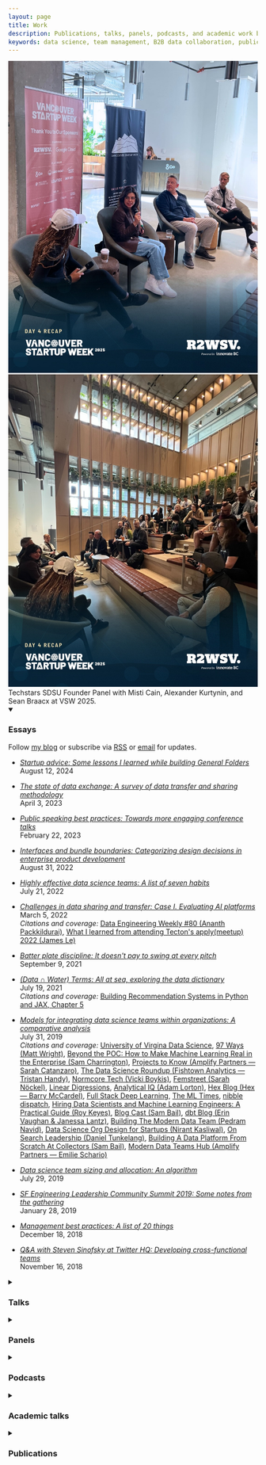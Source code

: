 ```yaml
---
layout: page
title: Work
description: Publications, talks, panels, podcasts, and academic work by Pardis Noorzad on data science, team management, and B2B data collaboration.
keywords: data science, team management, B2B data collaboration, publications, talks, academic papers
---
```


<div class="image-container-with-caption">
    <div class="image-row">
        <div class="image-container">
            <img src="/files/pics/vsw2025_panel.jpg" alt="Panel discussion at Vancouver Startup Week 2025" title="Panel discussion at Vancouver Startup Week 2025">
        </div>
        <div class="image-container">
            <img src="/files/pics/vsw2025_audience.jpg" alt="Audience at Vancouver Startup Week 2025" title="Audience at Vancouver Startup Week 2025">
        </div>
    </div>
    <div class="image-caption">Techstars SDSU Founder Panel with Misti Cain, Alexander Kurtynin, and Sean Braacx at VSW 2025.</div>
</div>

<details class="collapsible-section" markdown="1" open>
<summary><h3>Essays</h3></summary>

<p><span class="highlight-text">Follow <a href="https://medium.com/@djpardis/">my blog</a> or subscribe via <a href="https://medium.com/@djpardis/feed">RSS</a> or <a href="https://djpardis.medium.com/subscribe">email</a> for updates.</span></p>

- *[Startup advice: Some lessons I learned while building General Folders](https://djpardis.medium.com/startup-advice-e9459d6c1ebb)*  
  August 12, 2024

- *[The state of data exchange: A survey of data transfer and sharing methodology](https://medium.com/@djpardis/the-state-of-data-exchange-31049fa229f0)*  
  April 3, 2023

- *[Public speaking best practices: Towards more engaging conference talks](https://medium.com/@djpardis/public-speaking-best-practices-da82d4a851d1)*  
  February 22, 2023

- *[Interfaces and bundle boundaries: Categorizing design decisions in enterprise product development](https://djpardis.medium.com/interfaces-and-bundle-boundaries-8e0bde2b19da)*  
  August 31, 2022

- *[Highly effective data science teams: A list of seven habits](https://djpardis.medium.com/highly-effective-data-science-teams-9006711d2a68)*  
  July 21, 2022

- *[Challenges in data sharing and transfer: Case I. Evaluating AI platforms](https://djpardis.medium.com/data-sharing-and-transfer-challenges-2e87e18a1167)*  
  March 5, 2022  
  *Citations and coverage:* [Data Engineering Weekly #80 (Ananth Packkildurai)](https://www.dataengineeringweekly.com/p/data-engineering-weekly-80), [What I learned from attending Tecton's apply(meetup) 2022 (James Le)](https://jameskle.com/writes/tecton-apply-meetup2022)

- *[Batter plate discipline: It doesn't pay to swing at every pitch](https://djpardis.medium.com/batter-plate-discipline-7d7d5e92a814)*  
  September 9, 2021

- *[(Data ∩ Water) Terms: All at sea, exploring the data dictionary](https://djpardis.medium.com/data-water-terms-6bf9e9c7aad6)*  
  July 19, 2021  
  *Citations and coverage:* [Building Recommendation Systems in Python and JAX, Chapter 5](https://www.oreilly.com/library/view/building-recommendation-systems/9781492097983/ch05.html)

- *[Models for integrating data science teams within organizations: A comparative analysis](https://medium.com/@djpardis/models-for-integrating-data-science-teams-within-organizations-7c5afa032ebd)*  
  July 31, 2019  
  *Citations and coverage:* [University of Virgina Data Science](https://onlinedatasciencemasters.virginia.edu/blog/need-for-interdisciplinary-data-science/), [97 Ways (Matt Wright)](https://www.97ways.com/thelist/8-sit-with-your-stakeholders), [Beyond the POC: How to Make Machine Learning Real in the Enterprise (Sam Charrington)](https://www.linkedin.com/pulse/beyond-poc-how-make-machine-learning-real-enterprise-sam-charrington/), [Projects to Know (Amplify Partners — Sarah Catanzaro)](https://us20.campaign-archive.com/?e=&u=8974b971ec317d8a98dbbf292&id=05f0f9e91a), [The Data Science Roundup (Fishtown Analytics — Tristan Handy)](http://roundup.fishtownanalytics.com/issues/survival-analysis-better-presto-pinterest-dagster-data-science-in-organizations-a-two-fer-dsr-194-193857), [Normcore Tech (Vicki Boykis)](https://vicki.substack.com/p/selling-data-science), [Femstreet (Sarah Nöckel)](https://femstreet.substack.com/p/-parenthood-and-entrepreneurship-19-08-04), [Linear Digressions](http://lineardigressions.com/episodes/2019/8/25/organizational-models-for-data-scientists), [Analytical IQ (Adam Lorton)](https://analyticaliq.com/data-science-staffing/), [Hex Blog (Hex — Barry McCardel)](https://hex.tech/blog/data-team-roi), [Full Stack Deep Learning](https://fall2019.fullstackdeeplearning.com/course-content/where-to-go-next), [The ML Times](https://www.getrevue.co/profile/shashank/issues/the-ml-times-issue-14-192472), [nibble dispatch](https://dispatch.nibble.ai/issues/nibble-ai-weekly-issue-23-making-data-science-more-useful-deploying-ai-without-technical-debt-191252), [Hiring Data Scientists and Machine Learning Engineers: A Practical Guide (Roy Keyes)](https://leanpub.com/dshiring), [Blog Cast (Sam Bail)](https://anchor.fm/blog-cast/episodes/Ep-9-Pardis-Noorzad-Models-for-integrating-data-science-teams-within-companies-e1529qu), [dbt Blog (Erin Vaughan & Janessa Lantz)](https://www.getdbt.com/data-teams/centralized-vs-decentralized/), [Building The Modern Data Team (Pedram Navid)](https://pedram.substack.com/p/modern-data-team), [Data Science Org Design for Startups (Nirant Kasliwal)](https://nirantk.com/writing/data-science-org-design.html), [On Search Leadership (Daniel Tunkelang)](https://www.linkedin.com/pulse/search-leadership-daniel-tunkelang), [Building A Data Platform From Scratch At Collectors (Sam Bail)](https://blog.collectors.com/building-a-data-platform-from-scratch-at-collectors-part-3-of-3/), [Modern Data Teams Hub (Amplify Partners — Emilie Schario)](https://amplifypartners.com/moderndatateamshub/)

- *[Data science team sizing and allocation: An algorithm](https://medium.com/@djpardis/recommendations-for-data-science-team-sizing-and-allocation-strategy-a38f943638e5)*  
  July 29, 2019

- *[SF Engineering Leadership Community Summit 2019: Some notes from the gathering](https://djpardis.medium.com/sfelc-summit-2019-5a5b2ce91346)*  
  January 28, 2019

- *[Management best practices: A list of 20 things](https://medium.com/@djpardis/management-and-coaching-best-practices-as-a-list-of-n-things-7a6d9c7f0fa5)*  
  December 18, 2018

- *[Q&A with Steven Sinofsky at Twitter HQ: Developing cross-functional teams](https://medium.com/@djpardis/q-a-with-steven-sinofsky-at-twitter-hq-a658ca5db953)*  
  November 16, 2018
</details>

<details class="collapsible-section" markdown="1">
<summary><h3>Talks</h3></summary>

- *The role of B2B data collaboration in marketing*  
  [Marketing Analytics & Data Science (MADS)](https://schedule.madsconference.com/session/the-role-of-data-exchange-in-privacy-centric-marketing/906772), October 22, 2024  
  🎞️ [slides](https://docs.google.com/presentation/d/1-L0A9uRdJyWI_jJIuQyNO2Cqj5rzxmkHdcU26s6hn1I/edit?usp=sharing)

  *Abstract.* This presentation explores the concept of data collaboration and its use cases in marketing. We'll review how marketers leverage data collaboration to drive decision-making, enhance customer experiences, and achieve business outcomes. We'll also discuss current practices, challenges, and potential solutions for streamlining data sharing and enabling seamless collaboration across organizations.

- *A new era in B2B data collaboration*  
  [MDS Fest 2.0](https://www.scale.bythebay.io/post/pardis-noorzad-cross-company-data-exchange-for-the-cloud), April 10, 2024  
  🎥 [video](https://www.youtube.com/watch?v=JTUFUPzDM1c)

  *Abstract.* Businesses collaborate through data — every contract includes a data sharing or transfer clause. However, data collaboration tools have a long way to go to serve modern enterprise needs. In this talk, we will discuss some of the macro trends and practices impacting products in the data collaboration space. Some of these topics remain open and evolving debates.

- *General Folders: The first AI-powered data logistics company*  
  [Demo Day: Techstars San Diego Powered by SDSU](https://www.eventbrite.com/e/demo-day-techstars-san-diego-powered-by-sdsu-tickets-721547095787), December 7, 2023  
  📰 [coverage 1](https://www.techstars.com/newsroom/new-class-san-diego-sdsu), [2](https://www.linkedin.com/feed/update/urn:li:activity:7128131114807787520/)

  *Abstract.* Join us at Snapdragon Stadium for the first ever Techstars San Diego powered by San Diego State University Demo Day. Meet the incredible cohort of companies as they showcase their progress.

- *Cross-company data exchange for the cloud*  
  [Scale By the Bay: Code and Data in the Age of AI](https://www.scale.bythebay.io/post/pardis-noorzad-cross-company-data-exchange-for-the-cloud), November 15, 2023  
  🎥 [video](https://www.youtube.com/watch?v=WqNCBJeM3PA&list=PLNESult6cnOlHK5bRvdT8f2UnoyZ9TfKW&index=40), 📰 [coverage 1](https://twitter.com/ScaleByTheBay/status/1722755722901934481?s=20), [2](https://twitter.com/ScaleByTheBay/status/1723398456574644417?s=20)

  *Abstract.* Data exchange is integral to business collaboration. However, data exchange pipelines are time consuming to build, prone to leaks, difficult to monitor, and costly to audit. In this talk, we present an overview of the methods companies use to exchange data. We then discuss solutions that better match the efficiency and security standards of today.

- *Rethinking B2B data exchange and collaboration*  
  [Crunch Conference Budapest](https://crunchconf.com/2023/talk/pardis-talk), October 6, 2023  
  🎥 [video](https://www.youtube.com/watch?v=RnQb7zWRL6w&list=PLcTa2e7_ENN-jaHtBTEXRPKNuBjMXm_xb&index=36), 📰 [coverage](https://crafthub.events/crunch-data-conference-budapest/)

  *Abstract.* Data exchange is integral to business collaboration. However, data exchange pipelines are time consuming to build, prone to leaks, difficult to monitor, and costly to audit. In this talk, we present an overview of the methods companies use to exchange data. We then discuss solutions that better match the efficiency and security standards of today.

- *The state of cross-company data exchange*  
  [Data Council Austin](https://www.datacouncil.ai/talks/the-state-of-cross-company-data-exchange), March 30, 2023  
  🎥 [video](https://youtu.be/Np0kTZlbRO4), 🎞️ [slides](https://docs.google.com/presentation/d/1g8X0OpOQtPgGZqVzRNU-wGHbQD9sVw1LmEwRz7DAjSA/edit?usp=sharing), 📃 [blog post](https://medium.com/@djpardis/the-state-of-data-exchange-31049fa229f0)

  *Abstract.* Data exchange is integral to every business relationship. Yet data exchange practices are highly manual, prone to leaks, difficult to validate, impossible to monitor, and costly to audit. In this talk, we present an overview of the methods enterprises use to exchange data and the outstanding challenges. We conclude by enumerating the properties of a good solution.

- *Making an impact with data*  
  with [Gorkem Yurtseven](https://www.linkedin.com/in/gorkemy/), [Britt Allen](https://britt-allen.github.io/), moderated by [Elizabeth Dlha](https://twitter.com/elizabeth_dlha)  
  [Data Mash #2](https://www.meetup.com/data-mash/events/285750133/), June 2, 2022  
  🎞️ [slides](https://docs.google.com/presentation/d/1-KvM-bgTd4H5raI3BQhVcbAjI0kHKwkn3biQPThyuyE/edit?usp=sharing)

  *Abstract.* After introducing [General Folders](https://generalfolders.com), we'll review three impactful data projects. First, the design of OKRs to encourage collaboration among product teams at Twitter; second, the feature creation pipeline for fraud detection at Paytm; and finally, sales enablement at Carbon Health via risk quantification.

- *Data transfer challenges in evaluating AI platforms*  
  [apply(meetup)](https://www.applyconf.com/apply-meetup-february-2022/), February 10, 2022  
  🎥 [video](https://www.applyconf.com/agenda/data-transfer-challenges-in-evaluating-mlops-platforms/), 📃 [blog post](https://djpardis.medium.com/data-sharing-and-transfer-challenges-2e87e18a1167)

  *Abstract.* Not so long ago, I met with over 30 AI companies to learn of their workflows at the very first step in the evaluation process — that of data collection and transfer. I had a hunch this part of the pipeline posed challenges. In this talk, I review the myriad roadblocks faced by companies in providing access to their data. Then I discuss potential solutions.

- *Data Science for tech-enabled healthcare*  
  with [Rebekkah Ismakov](https://www.linkedin.com/in/rismakov/)  
  [The AI Summit](https://tmt.knect365.com/ai-summit-san-francisco/speakers/pardis-noorzad/), October 1, 2020  
  🎥 [video](https://www.youtube.com/watch?v=CQHwLWMQFDk), 📃 [blog post](https://medium.com/carbon-blog/covid-19-risk-assessment-simulation-model-684fc27d5019), 📊 [data](https://covidclinicaldata.org/), 🎙️ [discussion](https://www.pscp.tv/w/1mnxeQdvAZqxX)

  *Abstract.* The first part of the talk is an overview of the Data Science team roadmap and infrastructure decisions, with a tour of the clinical decision support system and [covidclinicaldata.org](http://covidclinicaldata.org/). The second part is a review of our efforts for the [COVID-Ready](https://carbonhealth.com/covid-ready) program. We report on recommendations that can be made to employers, based on simulations surfacing how testing cadence and other policies affect outbreaks in the workplace.

- *DJing and the art of audio signal processing*  
  [Twitter HQ](https://twitterwomen-tech-hh.splashthat.com/), September 6, 2017

  *Abstract.* In this talk, we review concepts from the audio signal processing field. We then show how familiarity with these concepts allows for a better understanding of DJing tools and techniques, and vice versa.
</details>

<details class="collapsible-section" markdown="1">
<summary><h3>Panels</h3></summary>

- *Techstars San Diego powered by SDSU Founder Panel: What it Takes to Get Into and Through a Top Accelerator*  
  with [Alexander Kurtynin](https://www.linkedin.com/in/alexanderkurtynin/), [Sean Braacx](https://www.linkedin.com/in/seanbraacx/), moderated by [Misti Cain](https://www.linkedin.com/in/misticain/)  
  [Vancouver Startup Week (VSW)](https://www.vanstartupweek.ca/), May 29, 2025  
  📷 [photos](https://www.instagram.com/p/DKBrPHOxnHt/)

- *Building teams and culture that support ML innovation*  
  with [Ziad Asghar](https://www.linkedin.com/in/ziad-asghar-794404/), [Ameen Kazerouni](https://www.linkedin.com/in/ameenkazerouni/), moderated by [Sam Charrington](https://www.linkedin.com/in/samcharrington/)  
  [TWIMLcon](https://twimlcon.com/sessions/building-teams-and-culture-that-support-ml-innovation/), January 22, 2021  
  🎥 [video](https://youtu.be/YJVNVo378Jw)

  *Abstract.* Traditional approaches to managing technical projects can be at odds with achieving success with machine learning. In this session, we discuss how ML and AI executives can build effective teams, support them with the right processes and tools, and shift the broader organizational culture in ways that reinforce innovation in machine learning.

- *Making an impact in data science: when traditional methods fail*  
  with [Eric Glover](https://www.linkedin.com/in/erglover/), [Halim Abbas](https://www.linkedin.com/in/halimabbas/), [Kevin Stumpf](https://www.linkedin.com/in/kevinstumpf/), and [Sean McPherson](https://www.linkedin.com/in/sean-mcpherson-8446922/)  
  [Branch HQ](https://www.eventbrite.com/e/branch-data-science-meetup-tickets-93123429685#), February 27, 2020  
  🎥 [video](https://youtu.be/rQAL02Hdkws)

  *Abstract.* In this meetup, we hear about data science projects that succeeded in spite of the limitations of existing methodology.

- *Culture & organization for effective ML at scale*  
  with [Eric Colson](https://www.linkedin.com/in/ecolson/) and [Jennifer Prendki](https://www.linkedin.com/in/jennifer-prendki/), moderated by [Maribel Lopez](https://www.linkedin.com/in/maribellopez/)  
  [TWIMLcon](https://tmt.knect365.com/ai-summit-san-francisco/speakers/pardis-noorzad/), September 27, 2019

  *Abstract.* Hear from people that have experienced startups and large corporations in a range of industries reveal tips to work faster, more efficiently, and create an org-wide culture that supports effective ML.

- *Women in Data Science meetup: Growing a career in data science*  
  with [Laura Pruitt](https://www.linkedin.com/in/lpruitt/), [Alexandra Johnson](https://www.linkedin.com/in/alexandraj777/), and [Kasia Rachuta](https://www.linkedin.com/in/kasiarachuta/), moderated by [Chloe Tseng](https://www.tableau.com/about/blog/contributors/chloe-tseng)  
  [Airbnb HQ](https://www.eventbrite.com/e/wids-san-francisco-airbnb-tickets-43037683871), March 8, 2018

  *Abstract.* Meet women in data science from all over the Bay Area at this WiDS post-conference screening. The event will be an opportunity to meet like-minded women as well as listen to the great lineup of panelists.
</details>

<details class="collapsible-section" markdown="1">
<summary><h3>Podcasts</h3></summary>

- *Pardis Noorzad of General Folders: Transforming B2B Data Collaboration*  
  with [Jake Villarreal](https://www.linkedin.com/in/jakevillarreal/)  
  [Born in Silicon Valley by Match Relevant](https://www.youtube.com/playlist?list=PLPgI4Y1DZOyXM1D_Y7UxFjuPd6QLakNz7), September 6, 2023  
  🎙️ [podcast episode](https://youtube.com/watch?v=UEofjLSMKrQ)

  *Abstract.* Join us for an engaging conversation with Pardis Noorzad, Founder and CEO of General Folders. Learn how she is revolutionizing B2B data collaboration and transforming the way businesses handle data logistics.

- *Making Cross-Company Data Exchange Easy*  
  with [Kostas Pardalis](https://www.linkedin.com/in/kostaspardalis/) and [Eric Dodds](https://www.linkedin.com/in/ericdodds/)  
  [The Data Stack Show](https://datastackshow.com/), September 6, 2023  
  🎙️ [podcast episode](https://datastackshow.com/podcast/making-cross-company-data-exchange-easy-with-pardis-noorzad-of-general-folders/)

  *Abstract.* The conversation includes the importance of data collaboration and sharing, the challenges and complexities of data sharing in various industries, the need for efficient and secure solutions, and the underlying definitions and dimensions of the data exchange problem—including infrastructure, security, economics, user needs, and more!

- *Head of Data Science at Healthcare Tech #93*  
  with [Grant Ingersoll](https://www.linkedin.com/in/grantingersoll/)  
  [Develomentor](https://develomentor.com/), June 29, 2020  
  🎙️ [podcast episode](https://www.listennotes.com/podcasts/develomentor/pardis-noorzad-head-of-data-YCLkfnTI5ZX/)

  *Abstract.* Thanks to Grant, the episode has turned into a good review of my work history.
</details>

<details class="collapsible-section" markdown="1">
<summary><h3>Academic talks</h3></summary>

- *Modeling the Facebook social network: The memoryless GEO-P graph model*  
  [SOGMSC](https://mathstat.uoguelph.ca/graduate/sogmsc), May 21, 2014  
  🎞️ [slides](/files/slides/modeling_the_facebook_social_network.pdf)

  *Abstract.* Online social networks are ubiquitous graphs. To test algorithms that scale with the size and order of these networks, we require synthetic samples. In this talk, we go over several methods for generating random graphs representative of online social networks. We are especially interested in the M-GEOP model ([Bonato et al., 2014](https://journals.plos.org/plosone/article?id=10.1371/journal.pone.0106052)), and in assessing the fit of these models to the Facebook dataset.

- *Efficient classification based on sparse regression*  
  [AUT](http://aut.ac.ir/aut/), July 17, 2012  
  🎞️ [slides](/files/slides/defense_slides.pdf)

  *Abstract.* Master's thesis defense slides.

- *SPARROW: SPARse appROximation Weighted regression*  
  [UdeM](http://www.iro.umontreal.ca/?lang=en), March 12, 2012 and [SUT](http://www.en.sharif.edu/), February 22, 2012  
  🎞️ [slides](/files/slides/sparse_approximation_weighted_regression.pdf), 📰 [UdeM-McGill-mPrime ML seminar ad](https://mailman.iro.umontreal.ca/mailman3/hyperkitty/list/lisa_seminaires@iro.umontreal.ca/message/M4TWNW2L6G4Y5WD42RNPMDPOYWLU2KHN/)

  *Abstract.* We propose sparse approximation weighted regression (SPARROW), a nonparametric method of regression that takes advantage of the sparse linear approximation of a query point. SPARROW employs weights based on sparse approximation in the context of locally constant, locally linear, and locally quadratic regression to generate better estimates than for e.g., k-nearest neighbor regression and more generally, kernel-weighted local polynomial regression. Our experimental results show that SPARROW performs competitively.

- *Sparse coding and dictionary learning*  
  [SUT](http://www.sharif.ir/en/), October 5, 2011  
  🎞️ [slides](/files/slides/sparse_coding_and_dictionary_learning.pdf)

  *Abstract.* Sparse coding is achieved by solving an under-determined system of linear equations under sparsity constraints. We briefly look at several algorithms that solve the resulting optimization problem (exactly or approximately). We then see how this optimization principle can be applied in both a supervised and unsupervised context: multiclass classification and feature learning, respectively. Next, we talk about dictionary learning and some of its well-known instances. Applications of dictionary learning include image denoising and inpainting.

- *Feature learning with deep networks for image classification*  
  [SUT](http://www.sharif.ir/en/), May 18, 2011  
  🎞️ [slides](/files/slides/feature_learning_with_deep_networks_for_image_classification.pdf)

  *Abstract.* An image can be represented at different levels, starting from pixels, going on to edges, to parts, to objects, and beyond. Over the years, many attempts have been made at engineering useful descriptors that are able to extract low-to-high level features from images. But what if we could make this process automatic? What if we could "learn" to detect layer after layer of features of increasing abstraction and complexity? After all, it would be impossible for us to foresee and hard-code all the kinds of invariances necessary to build features for our ever more complicated tasks. In this talk, we go over several unsupervised feature learning methods that have been in the making since 2006.

- *Computational learning theory*  
  [AUT](http://aut.ac.ir/), April 26, 2011  
  🎞️ [slides](/files/slides/computational_learning_theory.pdf)

  *Abstract.* A review of computational learning theory fundamentals.

- <em>Parametric density estimation using GMMs</em><br/>
  <a title="Amirkabir University of Technology" href="http://aut.ac.ir/" target="_blank">AUT</a>, April 12, 2011  
  🎞️ [slides](/files/parametric_density_estimation_using_gmms.pdf)

  *Abstract.* A review of Gaussian mixture models and the EM algorithm.

- *High dimensional data and dimensionality reduction*  
  [AUT](http://aut.ac.ir/), February 1, 2011  
  🎞️ [slides](/files/slides/high-dimensional_data_and_dimensionality_reduction.pdf)

  *Abstract.* A review of dimensionality reduction techniques with applications.

- *The split Bregman method for total variation denoising*  
  [AUT](http://aut.ac.ir/), May 30, 2010  
  🎞️ [slides](/files/slides/the_split_bregman_method_for_l1_regularized_problems.pdf)

  *Abstract.* This is an overview of the split Bregman method for solving an $\ell_1$-regularized problem arising from TV denoising.
</details>

<details class="collapsible-section" markdown="1">
<summary><h3>Publications</h3></summary>

- *Efficient classification based on sparse regression*  
  MSc Thesis, Amirkabir University of Technology, July 2012  
  📔 [thesis](/files/papers/Noorzad2012b.pdf), 📕 [translation](/files/papers/thesis_in_persian.pdf), 🎞️ [slides](/files/slides/defense_slides.pdf)

- *Regression with sparse approximations of data*  
  with [Bob L. Sturm](https://www.linkedin.com/in/bosturm/)  
  European Signal Processing Conference (EUSIPCO), 2012  
  📃 [paper](/files/papers/Noorzad2012a.pdf), 📰 [poster](http://vbn.aau.dk/files/71866593/poster.pdf)

- *On automatic music genre recognition by sparse representation classification using auditory temporal modulations*  
  with [Bob L. Sturm](https://www.linkedin.com/in/bosturm/)  
  Computer Music Modeling and Retrieval: Lecture Notes in Computer Sciences (LNCS). Springer, 2012  
  📃 [paper](/files/papers/genreSturmNoorzad20120116.pdf)
